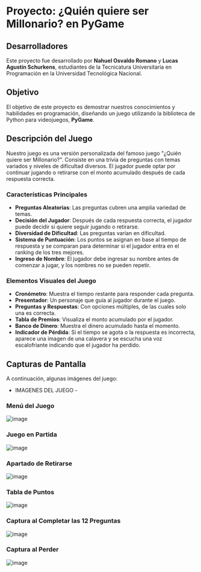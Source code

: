 # Proyecto: ¿Quién quiere ser Millonario? en PyGame

## Desarrolladores
Este proyecto fue desarrollado por **Nahuel Osvaldo Romano** y **Lucas Agustín Schurkens**, estudiantes de la Tecnicatura Universitaria en Programación en la Universidad Tecnológica Nacional.

## Objetivo
El objetivo de este proyecto es demostrar nuestros conocimientos y habilidades en programación, diseñando un juego utilizando la biblioteca de Python para videojuegos, **PyGame**.

## Descripción del Juego
Nuestro juego es una versión personalizada del famoso juego "¿Quién quiere ser Millonario?". Consiste en una trivia de preguntas con temas variados y niveles de dificultad diversos. El jugador puede optar por continuar jugando o retirarse con el monto acumulado después de cada respuesta correcta.

### Características Principales
- **Preguntas Aleatorias**: Las preguntas cubren una amplia variedad de temas.
- **Decisión del Jugador**: Después de cada respuesta correcta, el jugador puede decidir si quiere seguir jugando o retirarse.
- **Diversidad de Dificultad**: Las preguntas varían en dificultad.
- **Sistema de Puntuación**: Los puntos se asignan en base al tiempo de respuesta y se comparan para determinar si el jugador entra en el ranking de los tres mejores.
- **Ingreso de Nombre**: El jugador debe ingresar su nombre antes de comenzar a jugar, y los nombres no se pueden repetir.

### Elementos Visuales del Juego
- **Cronómetro**: Muestra el tiempo restante para responder cada pregunta.
- **Presentador**: Un personaje que guía al jugador durante el juego.
- **Preguntas y Respuestas**: Con opciones múltiples, de las cuales solo una es correcta.
- **Tabla de Premios**: Visualiza el monto acumulado por el jugador.
- **Banco de Dinero**: Muestra el dinero acumulado hasta el momento.
- **Indicador de Pérdida**: Si el tiempo se agota o la respuesta es incorrecta, aparece una imagen de una calavera y se escucha una voz escalofriante indicando que el jugador ha perdido.

## Capturas de Pantalla
A continuación, algunas imágenes del juego:

- IMAGENES DEL JUEGO -
### Menú del Juego
![image](https://github.com/NsRomano/2-Parcial-Programacion-UTN/assets/148826319/e1cbde1f-d009-43cf-9bc4-92a8437d6e91)

### Juego en Partida
![image](https://github.com/NsRomano/2-Parcial-Programacion-UTN/assets/148826319/d36322b8-8117-44df-a471-a45678f1cd66)

### Apartado de Retirarse
![image](https://github.com/NsRomano/2-Parcial-Programacion-UTN/assets/148826319/0cadedc6-f448-4de9-bd17-287a491b995b)

### Tabla de Puntos
![image](https://github.com/NsRomano/2-Parcial-Programacion-UTN/assets/148826319/147e3655-a1be-49bc-9359-14ce46e13b5c)

### Captura al Completar las 12 Preguntas
![image](https://github.com/NsRomano/2-Parcial-Programacion-UTN/assets/148826319/dd4a7e78-d8b4-48eb-8343-8509bee63833)

### Captura al Perder
![image](https://github.com/NsRomano/2-Parcial-Programacion-UTN/assets/148826319/12fcc044-7d59-4b1d-b652-c03220c22aef)
